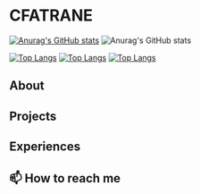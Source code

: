 # CFATRANE

[![Anurag's GitHub stats](https://github-readme-stats.vercel.app/api?username=cfatrane)](https://github.com/anuraghazra/github-readme-stats)
![Anurag's GitHub stats](https://github-readme-stats-puce-phi.vercel.app/api?username=cfatrane&show_icons=true&theme=tokyonight)

[![Top Langs](https://github-readme-stats-puce-phi.vercel.app/api/top-langs/?username=cfatrane&hide=c,makefile,objective-c,ruby&langs_count=10&layout=compact)](https://github.com/anuraghazra/github-readme-stats)
[![Top Langs](https://github-readme-stats-puce-phi.vercel.app/api/top-langs/?username=cfatrane&size_weight=0.5&count_weight=0.5&hide=c,makefile,objective-c,ruby&langs_count=10&layout=compact)](https://github.com/anuraghazra/github-readme-stats)
[![Top Langs](https://github-readme-stats-puce-phi.vercel.app/api/top-langs/?username=cfatrane&size_weight=0&count_weight=1&hide=c,makefile,objective-c,ruby&langs_count=10&layout=compact)](https://github.com/anuraghazra/github-readme-stats)

<!--
**cfatrane/cfatrane** is a ✨ _special_ ✨ repository because its `README.md` (this file) appears on your GitHub profile.

Here are some ideas to get you started:

- 🔭 I’m currently working on ...
- 🌱 I’m currently learning ...
- 👯 I’m looking to collaborate on ...
- 🤔 I’m looking for help with ...
- 💬 Ask me about ...
- 📫 How to reach me: ...
- 😄 Pronouns: ...
- ⚡ Fun fact: ...
-->

## About

## Projects

## Experiences

## 📫 How to reach me
